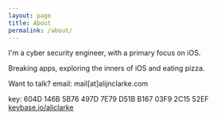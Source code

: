 ```yaml
---
layout: page
title: About
permalink: /about/
---
```


I'm a cyber security engineer, with a primary focus on iOS.

Breaking apps, exploring the inners of iOS and eating pizza.

Want to talk?
email: mail[at]alijnclarke.com

key: 604D 146B 5B76 497D 7E79 D51B B167 03F9 2C15 52EF
[keybase.io/aliclarke](http://keybase.io/aliclarke)
